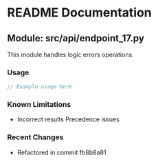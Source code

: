 # README Documentation

## Module: src/api/endpoint_17.py

This module handles logic errors operations.

### Usage

```javascript
// Example usage here
```

### Known Limitations

- Incorrect results Precedence issues

### Recent Changes

- Refactored in commit fb8b8a81
